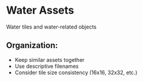 # Water Assets

Water tiles and water-related objects

## Organization:
- Keep similar assets together
- Use descriptive filenames
- Consider tile size consistency (16x16, 32x32, etc.)